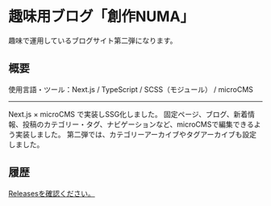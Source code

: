 # 趣味用ブログ「創作NUMA」

趣味で運用しているブログサイト第二弾になります。

## 概要

使用言語・ツール：Next.js / TypeScript / SCSS（モジュール） / microCMS

*** 

Next.js × microCMS で実装しSSG化しました。
固定ページ、ブログ、新着情報、投稿のカテゴリー・タグ、ナビゲーションなど、microCMSで編集できるよう実装しました。
第二弾では、カテゴリーアーカイブやタグアーカイブも設定しました。

## 履歴

[Releasesを確認ください。](releases)